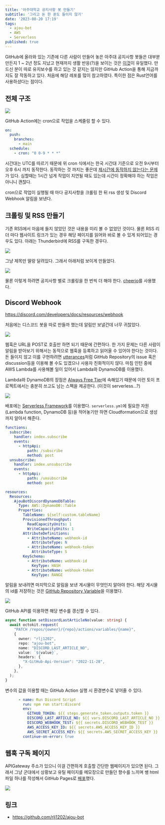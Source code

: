 ```yaml
---
title: '아주대학교 공지사항 봇 만들기'
subtitle: '그리고 돈 한 푼도 들이지 않기'
date: '2023-08-20 17:19'
tags:
  - ajou-bot
  - AWS
  - Serverless
published: true
---
```


GitHub에 올라와 있는 기존에 다른 사람이 만들어 놓은 아주대 공지사항 봇들은 대부분 만든지 1 ~ 2년 정도 지났고 현재까지 생활 반응(?)을 보이는 것은 [이것](https://github.com/ajou-hack/notice-rss)이 유일했다. 만드신 분이 따로 유지보수를 하고 있는 것 같지는 않지만 GitHub Action을 통해 지금까지도 잘 작동하고 있다. 처음에 해당 레포를 많이 참고하였다. 특이한 점은 Rust언어를 사용하셨다는 점이다.

## 전체 구조

![](/assets/ajou-bot/image-20230820161946001.png)

GitHub Action에는 cron으로 작업을 스케줄링 할 수 있다.

```yaml:.github/workflows/export.yml
on:
  push:
    branches:
      - main
  schedule:
    - cron: "0 0-9 * * *"
```

시간대는 UTC를 따르기 때문에 위 cron 식에서는 한국 시간대 기준으로 오전 9시부터 오후 6시 까지 동작한다. 동작하는 것 까지는 좋은데 [제시간에 동작하지 않는다는 문제](https://yceffort.kr/2021/01/from-github-workflow-to-firebase-functions)가 있다. 심할때는 1시간 넘게 작업이 지연될 때도 있는데 시간이 정확해야 하는 작업은 아니니 괜찮다.

cron으로 작업이 실행될 때 마다 공지사항을 크롤링 한 뒤 rss 생성 및 Discord Webhook 알림을 보낸다.

## 크롤링 및 RSS 만들기

기존 RSS에서 마음에 들지 않았던 것은 내용을 미리 볼 수 없었던 것이다. 물론 RSS 리더 마다 웹사이트 링크가 있는 경우 해당 페이지를 읽어와 바로 볼 수 있게 되어있는 경우도 있다. 아래는 Thunderbird에 RSS를 구독한 경우다.

![](/assets/ajou-bot/image-20230820163950152.png)

그냥 제목만 딸랑 달려있다. 그래서 아래처럼 보이게 만들었다.

![](/assets/ajou-bot/image-20230820164332705.png)

물론 이렇게 하려면 공지사항 별로 크롤링을 한 번씩 더 해야 한다. [cheerio](https://cheerio.js.org/)를 사용했다.

## Discord Webhook

https://discord.com/developers/docs/resources/webhook

처음에는 디스코드 봇을 따로 만들까 했는데 알림만 보낼건데 너무 귀찮았다.

![](/assets/ajou-bot/image-20230820165214963.png)

웹훅은 URL을 POST로 호출만 하면 되기 때문에 간편하다. 한 가지 문제는 다른 사람이 알림을 받아보기 위해서는 동적으로 웹훅을 등록하고 읽어올 수 있어야 한다는 것이다. 돈 들이지 않고 이를 구현하려면 [utterances](https://utteranc.es/)처럼 GitHub Repository의 issue 혹은 discussion등을 이용해 볼 수도 있겠으나 사용자 친화적이지 않다. 마침 인턴 중에 AWS Lambda를 사용해볼 일이 있어서 Lambda와 DynamoDB를 이용했다.

Lambda와 DynamoDB의 장점은 [Always Free Tier](https://aws.amazon.com/ko/free/?all-free-tier.sort-by=item.additionalFields.SortRank&all-free-tier.sort-order=asc&awsf.Free%20Tier%20Types=tier%23always-free&awsf.Free%20Tier%20Categories=*all)에 속해있기 때문에 이런 토이 프로젝트에서는 충분히 쓰고도 남는 스펙을 제공한다. (이것이 serverless…?)

![](/assets/ajou-bot/image-20230820170720053.png)

배포에는 [Serverless Framework](https://www.serverless.com/)를 이용했다. `serverless.yml`에 필요한 자원(Lambda function, DynamoDB 등)을 적어놓기만 하면 Cloudformation으로 생성까지 알아서 해준다.

```yaml:serverless.yml
functions:
  subscribe:
    handler: index.subscribe
    events:
      - httpApi:
          path: /subscribe
          method: post
  unsubscribe:
    handler: index.unsubscribe
    events:
      - httpApi:
          path: /unsubscribe
          method: post

resources:
  Resources:
    AjouBotDiscordDynamoDbTable:
      Type: AWS::DynamoDB::Table
      Properties:
        TableName: ${self:custom.tableName}
        ProvisionedThroughput:
          ReadCapacityUnits: 1
          WriteCapacityUnits: 1
        AttributeDefinitions:
          - AttributeName: webhook-id
            AttributeType: N
          - AttributeName: webhook-token
            AttributeType: S
        KeySchema:
          - AttributeName: webhook-id
            KeyType: HASH
          - AttributeName: webhook-token
            KeyType: RANGE
```

알림을 보내려면 마지막으로 알림을 보낸 게시물이 무엇인지 알아야 한다. 해당 게시물의 id를 저장하는 것은 [GitHub Repository Variable](https://docs.github.com/en/actions/learn-github-actions/variables)을 이용했다.

![](/assets/ajou-bot/image-20230820173203091.png)

GitHub API를 이용하면 해당 변수를 갱신할 수 있다.

```typescript:apps/discord/src/main.ts
async function setDiscordLastArticleNo(value: string) {
  await octokit.request(
    "PATCH /repos/{owner}/{repo}/actions/variables/{name}",
    {
      owner: "rlj1202",
      repo: "ajou-bot",
      name: "DISCORD_LAST_ARTICLE_NO",
      value: `${value}`,
      headers: {
        "X-GitHub-Api-Version": "2022-11-28",
      },
    },
  );
}
```

변수의 값을 이용할 때는 GitHub Action 실행 시 환경변수로 넣어줄 수 있다.

```yaml:.github/workflows/export.yml
      - name: Run Discord Script
        run: npm run start:discord
        env:
          GITHUB_TOKEN: ${{ steps.generate_token.outputs.token }}
          DISCORD_LAST_ARTICLE_NO: ${{ vars.DISCORD_LAST_ARTICLE_NO }} # <- 여기!
          DISCORD_WEBHOOK_TEST: ${{ secrets.DISCORD_WEBHOOK_TEST }}
          AWS_ACCESS_KEY_ID: ${{ secrets.AWS_ACCESS_KEY_ID }}
          AWS_SECRET_ACCESS_KEY: ${{ secrets.AWS_SECRET_ACCESS_KEY }}
        continue-on-error: true
```

## 웹훅 구독 페이지

APIGateway 주소가 있으니 이걸 간편하게 호출할 간단한 웹페이지가 있으면 된다. 그래서 그냥 군대에서 상황보고 유틸 페이지를 메모장으로 만들던 향수를 느끼며 쌩 html 파일 하나를 작성해서 GitHub Pages로 [배포](https://rlj1202.github.io/ajou-bot)했다.

![](/assets/ajou-bot/image-20230820171045946.png)

## 링크

- https://github.com/rlj1202/ajou-bot
